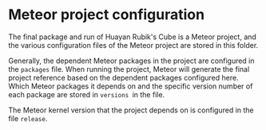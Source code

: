  # Meteor project configuration

The final package and run of Huayan Rubik's Cube is a Meteor project, and the various configuration files of the Meteor project are stored in this folder.

Generally, the dependent Meteor packages in the project are configured in the `packages` file. When running the project, Meteor will generate the final project reference based on the dependent packages configured here. Which Meteor packages it depends on and the specific version number of each package are stored in `versions `in the file.

The Meteor kernel version that the project depends on is configured in the file `release`.